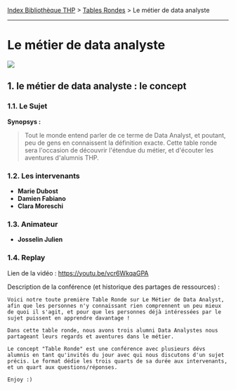 [Index Bibliothèque THP](https://github.com/TheHackingProject/bibliotheque-THP/wiki) > [Tables Rondes](https://github.com/TheHackingProject/bibliotheque-THP/blob/master/sommaires/tables_rondes.md) > Le métier de data analyste

___

# Le métier de data analyste

![](https://picsum.photos/1024/400)


## 1. le métier de data analyste : le concept

### 1.1. Le Sujet

**Synopsys :** 
> Tout le monde entend parler de ce terme de Data Analyst, et poutant, peu de gens en connaissent la définition exacte. Cette table ronde sera l'occasion de découvrir l'étendue du métier, et d'écouter les aventures d'alumnis THP.

### 1.2. Les intervenants

- **Marie Dubost**
- **Damien Fabiano**
- **Clara Moreschi**

### 1.3. Animateur

- **Josselin Julien**

### 1.4. Replay

Lien de la vidéo : https://youtu.be/vcr6WkqaGPA

Description de la conférence (et historique des partages de ressources) :

```
Voici notre toute première Table Ronde sur Le Métier de Data Analyst, afin que les personnes n'y connaissant rien comprennent un peu mieux de quoi il s'agit, et pour que les personnes déjà intéressées par le sujet puissent en apprendre davantage !

Dans cette table ronde, nous avons trois alumni Data Analystes nous partageant leurs regards et aventures dans le métier.

Le concept "Table Ronde" est une conférence avec plusieurs dévs alumnis en tant qu'invités du jour avec qui nous discutons d'un sujet précis. Le format dédie les trois quarts de sa durée aux intervenants, et un quart aux questions/réponses. 

Enjoy :)
```
